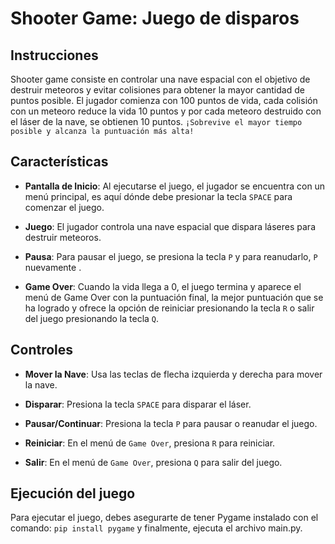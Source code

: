# Shooter Game: Juego de disparos

## Instrucciones
Shooter game consiste en controlar una nave espacial con el objetivo de destruir meteoros y evitar colisiones para obtener la mayor cantidad de puntos posible. El jugador comienza con 100 puntos de vida, cada colisión con un meteoro reduce la vida 10 puntos y por cada meteoro destruido con el láser de la nave, se obtienen 10 puntos. 
`¡Sobrevive el mayor tiempo posible y alcanza la puntuación más alta!`

## Características

- **Pantalla de Inicio**:  Al ejecutarse el juego, el jugador se encuentra con un menú principal, es aquí dónde debe presionar la tecla `SPACE` para comenzar el juego.

- **Juego**: El jugador controla una nave espacial que dispara láseres para destruir meteoros.

- **Pausa**: Para pausar el juego, se presiona la tecla `P` y para reanudarlo, `P` nuevamente .

- **Game Over**: Cuando la vida llega a 0, el juego termina y aparece el menú de Game Over con la puntuación final, la mejor puntuación que se ha logrado y ofrece la opción de reiniciar presionando la tecla `R` o salir del juego presionando la tecla `Q`.

## Controles

- **Mover la Nave**: Usa las teclas de flecha izquierda y derecha para mover la nave.

- **Disparar**: Presiona la tecla `SPACE` para disparar el láser.

- **Pausar/Continuar**: Presiona la tecla `P` para pausar o reanudar el juego.

- **Reiniciar**: En el menú de `Game Over`, presiona `R` para reiniciar.

- **Salir**: En el menú de `Game Over`, presiona `Q` para salir del juego.

## Ejecución del juego
Para ejecutar el juego, debes asegurarte de tener Pygame instalado con el comando: `pip install pygame` y finalmente, ejecuta el archivo main.py.

